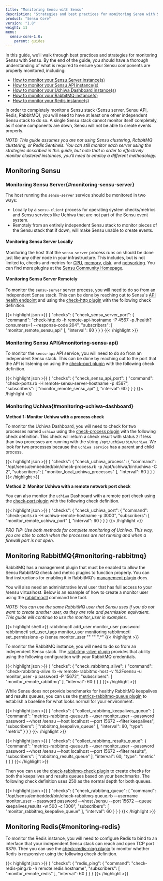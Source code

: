 ```yaml
---
title: "Monitoring Sensu with Sensu"
description: "Strategies and best practices for monitoring Sensu with Sensu"
product: "Sensu Core"
version: "1.0"
weight: 11
menu:
  sensu-core-1.0:
    parent: guides
---
```


In this guide, we'll walk through best practices and strategies for monitoring Sensu with Sensu.
By the end of the guide, you should have a thorough understanding of what is required to ensure your Sensu components are properly monitored, including:

* [How to monitor your Sensu Server instance(s)](#monitoring-sensu-server)
* [How to monitor your Sensu API instance(s)](#monitoring-sensu-api)
* [How to monitor your Uchiwa Dashboard instance(s)](#monitoring-uchiwa-dashboard)
* [How to monitor your RabbitMQ instance(s)](#monitoring-rabbitmq)
* [How to monitor your Redis instance(s)](#monitoring-redis)

In order to completely monitor a Sensu stack (Sensu server, Sensu API, Redis, RabbitMQ), you will need to have at least one other independent Sensu stack to do so.
A single Sensu stack cannot monitor itself completely, as if some components are down, Sensu will not be able to create events properly.

_NOTE: This guide assumes you are not using Sensu clustering, RabbitMQ clustering, or Redis Sentinels.
You can still monitor each server using the strategies described in this guide, but note that in order to effectively monitor clustered instances, you'll need to employ a different methodology._

## Monitoring Sensu

### Monitoring Sensu Server{#monitoring-sensu-server}

The host running the `sensu-server` service should be monitored in two ways:

* Locally by a `sensu-client` process for operating system checks/metrics and Sensu services like Uchiwa that are not part of the Sensu event system.
* Remotely from an entirely independent Sensu stack to monitor pieces of the Sensu stack that if down, will make Sensu unable to create events. 

#### Monitoring Sensu Server Locally

Monitoring the host that the `sensu-server` process runs on should be done just like any other node in your infrastructure.
This includes, but is not limited to, checks and metrics for [CPU][1], [memory][2], [disk][3], and [networking][4].
You can find more plugins at the [Sensu Community Homepage][5].

#### Monitoring Sensu Server Remotely

To monitor the `sensu-server` server process, you will need to do so from an independent Sensu stack.
This can be done by reaching out to Sensu's [API health endpoint][6] and using the [check-http plugin][7] with the following check definition.

{{< highlight json >}}
{
  "checks": {
    "check_sensu_server_port": {
      "command": "check-http.rb -h remote-api-hostname -P 4567 -p /health?consumers=1 --response-code 204",
      "subscribers": [
        "monitor_remote_sensu_api"
      ],
      "interval": 60
    }
  }
}
{{< /highlight >}}

### Monitoring Sensu API{#monitoring-sensu-api}

To monitor the `sensu-api` API service, you will need to do so from an independent Sensu stack.
This can be done by reaching out to the port that the API is listening on using the [check-port plugin][8] with the following check definition.

{{< highlight json >}}
{
  "checks": {
    "check_sensu_api_port": {
      "command": "check-ports.rb -H remote-sensu-server-hostname -p 4567",
      "subscribers": [
        "monitor_remote_sensu_api"
      ],
      "interval": 60
    }
  }
}
{{< /highlight >}}

### Monitoring Uchiwa{#monitoring-uchiwa-dashboard}

**Method 1: Monitor Uchiwa with a process check**

To monitor the Uchiwa Dashboard, you will need to check for two processes named `uchiwa` using the [check-process plugin][9] with the following check definition.
This check will return a check result with status `2` if less than two processes are running with the string `/opt/uchiwa/bin/uchiwa`.
We look for two processes because the `uchiwa service` has a parent and child process.

{{< highlight json >}}
{
  "checks": {
    "check_uchiwa_process": {
      "command": "/opt/sensu/embedded/bin/check-process.rb -p /opt/uchiwa/bin/uchiwa -C 2",
      "subscribers": [
        "monitor_local_uchiwa_processes"
      ],
      "interval": 60
    }
  }
}
{{< /highlight >}}

**Method 2: Monitor Uchiwa with a remote network port check**

You can also monitor the `uchiwa` Dashboard with a remote port check using the [check-port plugin][8] with the following check definition.

{{< highlight json >}}
{
  "checks": {
    "check_uchiwa_port": {
      "command": "check-ports.rb -H uchiwa-remote-hostname -p 3000",
      "subscribers": [
        "monitor_remote_uchiwa_port"
      ],
      "interval": 60
    }
  }
}
{{< /highlight >}}

_PRO TIP: Use both methods for complete monitoring of Uchiwa.
This way, you are able to catch when the processes are not running and when a firewall port is not open._

## Monitoring RabbitMQ{#monitoring-rabbitmq}

RabbitMQ has a management plugin that must be enabled to allow the Sensu RabbitMQ check and metric plugins to function properly.
You can find instructions for enabling it in RabbitMQ's [management plugin][14] docs.

You will also need an administrative level user that has full access to your /sensu virtualhost.
Below is an example of how to create a monitor user using the [rabbitmqctl][15] command line tool.

_NOTE: You can use the same RabbitMQ user that Sensu uses if you do not want to create another user, as they are role and permission equivalent.
This guide will continue to use the monitor\_user in examples._

{{< highlight shell >}}
rabbitmqctl add_user monitor_user password
rabbitmqctl set_user_tags monitor_user monitoring
rabbitmqctl set_permissions -p /sensu monitor_user "" "" ".*"
{{< /highlight >}}

To monitor the RabbitMQ instance, you will need to do so from an independent Sensu stack.
The [rabbitmq-alive plugin][10] provides that ability using the following configuration with your RabbitMQ credentials.

{{< highlight json >}}
{
  "checks": {
    "check_rabbitmq_alive": {
      "command": "check-rabbitmq-alive.rb -w remote-rabbitmq-host -v %2Fsensu -u monitor_user -p password -P 15672",
      "subscribers": [
        "monitor_remote_rabbitmq"
      ],
      "interval": 60
    }
  }
}
{{< /highlight >}}

While Sensu does not provide benchmarks for healthy RabbitMQ keepalives and results queues, you can use the [metrics-rabbitmq-queue plugin][11] to establish a baseline for what looks normal for your environment.

{{< highlight json >}}
{
  "checks": {
    "collect_rabbitmq_keepalives_queue": {
      "command": "metrics-rabbitmq-queue.rb --user monitor_user --password password --vhost /sensu --host localhost --port 15672 --filter keepalives",
      "subscribers": [
        "rabbitmq_keepalive_queue"
      ],
      "interval": 60,
      "type": "metric"
    }
  }
}
{{< /highlight >}}

{{< highlight json >}}
{
  "checks": {
    "collect_rabbitmq_results_queue": {
      "command": "metrics-rabbitmq-queue.rb --user monitor_user --password password --vhost /sensu --host localhost --port 15672 --filter results",
      "subscribers": [
        "rabbitmq_results_queue"
      ],
      "interval": 60,
      "type": "metric"
    }
  }
}
{{< /highlight >}}

Then you can use the [check-rabbitmq-check plugin][12] to create checks for both the keepalives and results queues based on your benchmarks.
The following check definition uses 250 as the normal depth for both queues.

{{< highlight json >}}
{
  "checks": {
    "check_rabbitmq_queue": {
      "command": "/opt/sensu/embedded/bin/check-rabbitmq-queue.rb --username monitor_user --password password --vhost /sensu --port 15672 --queue keepalives,results -w 500 -c 1000",
      "subscribers": [
        "monitor_rabbitmq_keepalive_queue"
      ],
      "interval": 60
    }
  }
}
{{< /highlight >}}

## Monitoring Redis{#monitoring-redis}

To monitor the Redis instance, you will need to configure Redis to bind to an interface that your independent Sensu stack can reach and open TCP port 6379.
Then you can use the [check-redis-ping plugin][13] to monitor whether Redis is responsive using the following check definition.

{{< highlight json >}}
{
  "checks": {
    "redis_ping": {
      "command": "check-redis-ping.rb -h remote.redis.hostname",
      "subscribers": [
        "monitor_remote_redis"
      ],
      "interval": 60
    }
  }
}
{{< /highlight >}}

[1]: https://github.com/sensu-plugins/sensu-plugins-cpu-checks
[2]: https://github.com/sensu-plugins/sensu-plugins-memory-checks
[3]: https://github.com/sensu-plugins/sensu-plugins-disk-checks
[4]: https://github.com/sensu-plugins/sensu-plugins-network-checks
[5]: https://github.com/sensu-plugins
[6]: http://docs.sensu.io/sensu-core/1.4/api/health-and-info
[7]: https://github.com/sensu-plugins/sensu-plugins-http/blob/master/bin/check-http.rb
[8]: https://github.com/sensu-plugins/sensu-plugins-network-checks/blob/master/bin/check-ports.rb
[9]: https://github.com/sensu-plugins/sensu-plugins-process-checks/blob/master/bin/check-process.rb
[10]: https://github.com/sensu-plugins/sensu-plugins-rabbitmq/blob/master/bin/check-rabbitmq-alive.rb
[11]: https://github.com/sensu-plugins/sensu-plugins-rabbitmq/blob/master/bin/metrics-rabbitmq-queue.rb
[12]: https://github.com/sensu-plugins/sensu-plugins-rabbitmq/blob/master/bin/check-rabbitmq-queue.rb
[13]: https://github.com/sensu-plugins/sensu-plugins-redis/blob/master/bin/check-redis-ping.rb
[14]: https://www.rabbitmq.com/management.html
[15]: https://www.rabbitmq.com/rabbitmqctl.8.html

